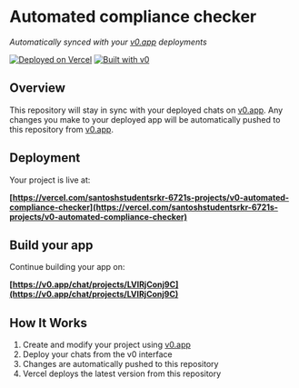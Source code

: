 # Automated compliance checker

*Automatically synced with your [v0.app](https://v0.app) deployments*

[![Deployed on Vercel](https://img.shields.io/badge/Deployed%20on-Vercel-black?style=for-the-badge&logo=vercel)](https://vercel.com/santoshstudentsrkr-6721s-projects/v0-automated-compliance-checker)
[![Built with v0](https://img.shields.io/badge/Built%20with-v0.app-black?style=for-the-badge)](https://v0.app/chat/projects/LVIRjConj9C)

## Overview

This repository will stay in sync with your deployed chats on [v0.app](https://v0.app).
Any changes you make to your deployed app will be automatically pushed to this repository from [v0.app](https://v0.app).

## Deployment

Your project is live at:

**[https://vercel.com/santoshstudentsrkr-6721s-projects/v0-automated-compliance-checker](https://vercel.com/santoshstudentsrkr-6721s-projects/v0-automated-compliance-checker)**

## Build your app

Continue building your app on:

**[https://v0.app/chat/projects/LVIRjConj9C](https://v0.app/chat/projects/LVIRjConj9C)**

## How It Works

1. Create and modify your project using [v0.app](https://v0.app)
2. Deploy your chats from the v0 interface
3. Changes are automatically pushed to this repository
4. Vercel deploys the latest version from this repository